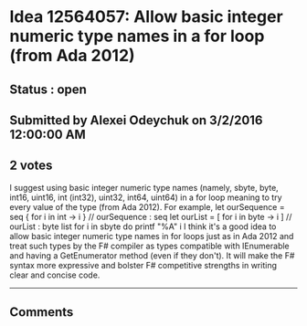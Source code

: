 # Idea 12564057: Allow basic integer numeric type names in a for loop (from Ada 2012) #

## Status : open

## Submitted by Alexei Odeychuk on 3/2/2016 12:00:00 AM

## 2 votes

I suggest using basic integer numeric type names (namely, sbyte, byte, int16, uint16, int (int32), uint32, int64, uint64) in a for loop meaning to try every value of the type (from Ada 2012).
For example,
let ourSequence = seq { for i in int -> i } // ourSequence : seq<int>
let ourList = [ for i in byte -> i ] // ourList : byte list
for i in sbyte do printf "%A" i
I think it's a good idea to allow basic integer numeric type names in for loops just as in Ada 2012 and treat such types by the F# compiler as types compatible with IEnumerable and having a GetEnumerator method (even if they don't). It will make the F# syntax more expressive and bolster F# competitive strengths in writing clear and concise code.


------------------------
## Comments


